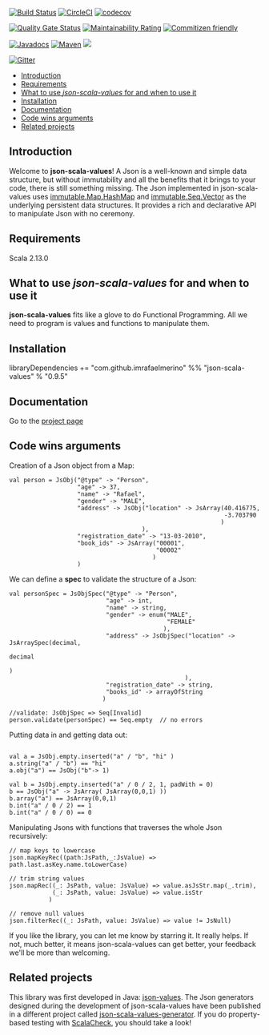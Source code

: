 [![Build Status](https://travis-ci.org/imrafaelmerino/json-scala-values.svg?branch=master)](https://travis-ci.org/imrafaelmerino/json-scala-values)
[![CircleCI](https://circleci.com/gh/imrafaelmerino/json-scala-values/tree/master.svg)](https://circleci.com/gh/imrafaelmerino/json-scala-values/tree/master)
[![codecov](https://codecov.io/gh/imrafaelmerino/json-scala-values/branch/master/graph/badge.svg)](https://codecov.io/gh/imrafaelmerino/json-scala-values)

[![Quality Gate Status](https://sonarcloud.io/api/project_badges/measure?project=imrafaelmerino_json-scala-values&metric=alert_status)](https://sonarcloud.io/dashboard?id=imrafaelmerino_json-scala-values)
[![Maintainability Rating](https://sonarcloud.io/api/project_badges/measure?project=imrafaelmerino_json-scala-values&metric=sqale_rating)](https://sonarcloud.io/dashboard?id=imrafaelmerino_json-scala-values)
[![Commitizen friendly](https://img.shields.io/badge/commitizen-friendly-brightgreen.svg)](http://commitizen.github.io/cz-cli/)

[![Javadocs](https://www.javadoc.io/badge/com.github.imrafaelmerino/json-scala-values_2.13.svg)](https://www.javadoc.io/doc/com.github.imrafaelmerino/json-scala-values_2.13)
[![Maven](https://img.shields.io/maven-central/v/com.github.imrafaelmerino/json-scala-values_2.13/0.9.5)](https://search.maven.org/artifact/com.github.imrafaelmerino/json-scala-values_2.13/0.9.5/jar)
[![](https://jitpack.io/v/imrafaelmerino/json-scala-values.svg)](https://jitpack.io/#imrafaelmerino/json-scala-values)

[![Gitter](https://badges.gitter.im/json-scala-values/community.svg)](https://gitter.im/json-scala-values/community?utm_source=badge&utm_medium=badge&utm_campaign=pr-badge)

- [Introduction](#introduction)
- [Requirements](#requirements)
- [What to use _json-scala-values_ for and when to use it](#whatfor)
- [Installation](#installation)
- [Documentation](#doc)
- [Code wins arguments](#cwa)
- [Related projects](#rp)

## <a name="introduction"><a/> Introduction
Welcome to **json-scala-values**! A Json is a well-known and simple data structure, but without immutability and all the benefits 
that it brings to your code, there is still something missing. The Json implemented in json-scala-values uses [immutable.Map.HashMap](https://www.scala-lang.org/api/2.13.1/scala/collection/immutable/HashMap.html) and 
[immutable.Seq.Vector](https://www.scala-lang.org/api/2.13.1/scala/collection/immutable/Vector.html) as the underlying persistent data structures. It provides a
rich and declarative API to manipulate Json with no ceremony.

## <a name="requirements"><a/> Requirements
Scala 2.13.0

## <a name="whatfor"><a/> What to use _json-scala-values_ for and when to use it
**json-scala-values** fits like a glove to do Functional Programming. All we need to program is values and functions to manipulate them.

## <a name="installation"><a/> Installation
libraryDependencies += "com.github.imrafaelmerino" %% "json-scala-values" % "0.9.5"

## <a name="doc"><a/> Documentation
Go to the [project page](https://imrafaelmerino.github.io/json-scala-values/)

## <a name="cwa"><a/> Code wins arguments
Creation of a Json object from a Map:

```
val person = JsObj("@type" -> "Person",
                   "age" -> 37,
                   "name" -> "Rafael",
                   "gender" -> "MALE",
                   "address" -> JsObj("location" -> JsArray(40.416775,
                                                            -3.703790
                                                           )
                                     ),
                   "registration_date" -> "13-03-2010",
                   "book_ids" -> JsArray("00001",
                                         "00002"
                                        )
                   )
```

We can define a **spec** to validate the structure of a Json:

```
val personSpec = JsObjSpec("@type" -> "Person",
                           "age" -> int,
                           "name" -> string,
                           "gender" -> enum("MALE",
                                            "FEMALE"
                                           ),
                           "address" -> JsObjSpec("location" -> JsArraySpec(decimal,
                                                                            decimal
                                                                           )
                                                 ),
                           "registration_date" -> string,
                           "books_id" -> arrayOfString
                          )
  
//validate: JsObjSpec => Seq[Invalid]
person.validate(personSpec) == Seq.empty  // no errors
```

Putting data in and getting data out:

```

val a = JsObj.empty.inserted("a" / "b", "hi" )
a.string("a" / "b") == "hi"
a.obj("a") == JsObj("b"-> 1)

val b = JsObj.empty.inserted("a" / 0 / 2, 1, padWith = 0)
b == JsObj("a" -> JsArray( JsArray(0,0,1) ))
b.array("a") == JsArray(0,0,1)
b.int("a" / 0 / 2) == 1
b.int("a" / 0 / 0) == 0
```

Manipulating Jsons with functions that traverses the whole Json recursively:

```
// map keys to lowercase
json.mapKeyRec((path:JsPath,_:JsValue) => path.last.asKey.name.toLowerCase)

// trim string values
json.mapRec((_: JsPath, value: JsValue) => value.asJsStr.map(_.trim),
            (_: JsPath, value: JsValue) => value.isStr
           )

// remove null values
json.filterRec((_: JsPath, value: JsValue) => value != JsNull)

 ```
 
If you like the library, you can let me know by starring it. It really helps. If not, much better, it means json-scala-values can get better, your feedback we'll be more than welcoming.
 
## <a name="rp"><a/> Related projects
This library was first developed in Java: [json-values](https://github.com/imrafaelmerino/json-values). 
The Json generators designed during the development of json-scala-values have been published in a different project called [json-scala-values-generator](https://github.com/imrafaelmerino/json-scala-values-generator). 
If you do property-based testing with [ScalaCheck](https://www.scalacheck.org), you should take a look! 
